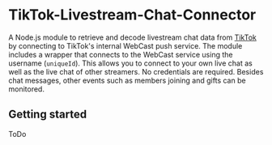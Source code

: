 # TikTok-Livestream-Chat-Connector
A Node.js module to retrieve and decode livestream chat data from [TikTok](https://www.tiktok.com/) by connecting to TikTok's internal WebCast push service. The module includes a wrapper that connects to the WebCast service using the username (`uniqueId`). This allows you to connect to your own live chat as well as the live chat of other streamers. No credentials are required. Besides chat messages, other events such as members joining and gifts can be monitored.

## Getting started
ToDo
